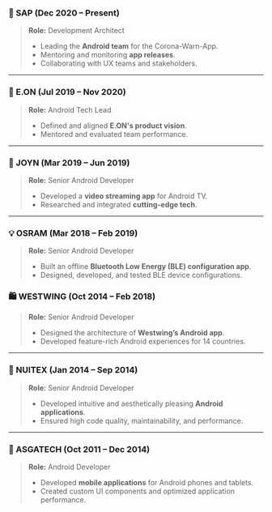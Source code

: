 ### 🏢 SAP (Dec 2020 – Present)

  > **Role:** Development Architect  
  > - Leading the **Android team** for the Corona-Warn-App.  
  > - Mentoring and monitoring **app releases**.  
  > - Collaborating with UX teams and stakeholders.

  ---

### 🚀 E.ON (Jul 2019 – Nov 2020)
  > **Role:** Android Tech Lead  
  > - Defined and aligned **E.ON's product vision**.  
  > - Mentored and evaluated team performance.

  ---

### 🎥 JOYN (Mar 2019 – Jun 2019)
  > **Role:** Senior Android Developer  
  > - Developed a **video streaming app** for Android TV.  
  > - Researched and integrated **cutting-edge tech**.

  ---

### 💡 OSRAM (Mar 2018 – Feb 2019)
  > **Role:** Senior Android Developer  
  > - Built an offline **Bluetooth Low Energy (BLE) configuration app**.  
  > - Designed, developed, and tested BLE device configurations.

### 🛍️ WESTWING (Oct 2014 – Feb 2018)
  > **Role:** Senior Android Developer  
  > - Designed the architecture of **Westwing’s Android app**.  
  > - Developed feature-rich Android experiences for 14 countries.

  ---

### 📱 NUITEX (Jan 2014 – Sep 2014)
  > **Role:** Senior Android Developer  
  > - Developed intuitive and aesthetically pleasing **Android applications**.  
  > - Ensured high code quality, maintainability, and performance.

  ---

### 🔧 ASGATECH (Oct 2011 – Dec 2014)
  > **Role:** Android Developer  
  > - Developed **mobile applications** for Android phones and tablets.  
  > - Created custom UI components and optimized application performance.